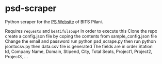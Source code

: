 # psd-scraper
Python scraper for the [PS Website](http://psd.bits-pilani.ac.in) of BITS Pilani.

Requires `requests` and `beatifulsoup4`
In order to execute this
Clone the repo
create a config.json file by coping the contents from sample_config.json file
Change the email and password
run python psd_scrape.py
then run python jsontocsv.py
then data.csv file is generated
The fields are in order Station Id, Company Name, Domain,  Stipend, City, Total Seats, Project1, Project2, Project3, ...

